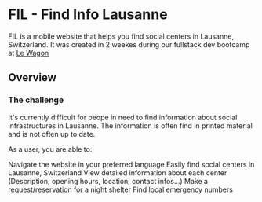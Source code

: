 # FIL - Find Info Lausanne

FIL is a mobile website that helps you find social centers in Lausanne, Switzerland. It was created in 2 weekes during our fullstack dev bootcamp at [Le Wagon](https://www.lewagon.com/)

## Overview

### The challenge

It's currently difficult for peope in need to find information about social infrastructures in Lausanne. The information is often find in printed material and is not often up to date.

As a user, you are able to:

Navigate the website in your preferred language
Easily find social centers in Lausanne, Switzerland
View detailed information about each center (Description, opening hours, location, contact infos...)
Make a request/reservation for a night shelter
Find local emergency numbers
